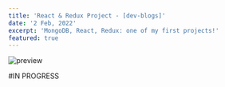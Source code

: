 ```yaml
---
title: 'React & Redux Project - [dev-blogs]'
date: '2 Feb, 2022'
excerpt: 'MongoDB, React, Redux: one of my first projects!'
featured: true
---
```


![preview](/dev-blogs.png)

#IN PROGRESS
